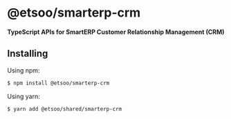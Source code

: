 # @etsoo/smarterp-crm

**TypeScript APIs for SmartERP Customer Relationship Management (CRM)**

## Installing

Using npm:

```bash
$ npm install @etsoo/smarterp-crm
```

Using yarn:

```bash
$ yarn add @etsoo/shared/smarterp-crm
```
